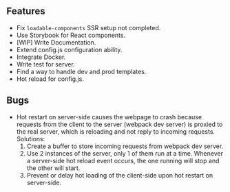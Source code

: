 ## Features
- Fix `loadable-components` SSR setup not completed.
- Use Storybook for React components.
- [WIP] Write Documentation.
- Extend config.js configuration ability.
- Integrate Docker.
- Write test for server.
- Find a way to handle dev and prod templates.
- Hot reload for config.js.

## Bugs
- Hot restart on server-side causes the webpage to crash because requests from the client to the server (webpack dev server) is proxied to the real server, which is reloading and not reply to incoming requests. Solutions:
    1. Create a buffer to store incoming requests from webpack dev server.
    2. Use 2 instances of the server, only 1 of them run at a time. Whenever a server-side hot reload event occurs, the one running will stop and the other will start.
    3. Prevent or delay hot loading of the client-side upon hot restart on server-side.
